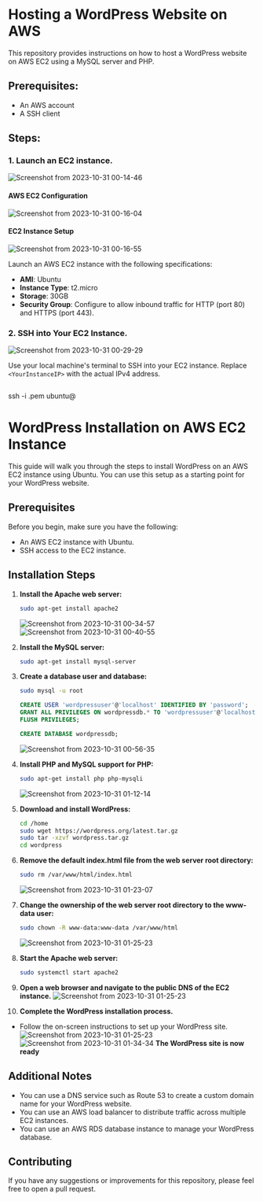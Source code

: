 # Hosting a WordPress Website on AWS

This repository provides instructions on how to host a WordPress website on AWS EC2 using a MySQL server and PHP.

## Prerequisites:

- An AWS account
- A SSH client

## Steps:

### 1. Launch an EC2 instance.
![Screenshot from 2023-10-31 00-14-46](https://github.com/Sayandeep06/Hosting-a-Wordpress-website-on-AWS/assets/100061797/ea9f4c54-5aa5-4883-84f0-20d8752a327d)

#### AWS EC2 Configuration
![Screenshot from 2023-10-31 00-16-04](https://github.com/Sayandeep06/Hosting-a-Wordpress-website-on-AWS/assets/100061797/889b53d1-0d8e-4669-b244-dadc2a1d7e46)

#### EC2 Instance Setup
![Screenshot from 2023-10-31 00-16-55](https://github.com/Sayandeep06/Hosting-a-Wordpress-website-on-AWS/assets/100061797/1c5c5137-1fc2-4e0e-b555-5c82b086605b)

Launch an AWS EC2 instance with the following specifications:
- **AMI**: Ubuntu
- **Instance Type**: t2.micro
- **Storage**: 30GB
- **Security Group**: Configure to allow inbound traffic for HTTP (port 80) and HTTPS (port 443).

### 2. SSH into Your EC2 Instance.
![Screenshot from 2023-10-31 00-29-29](https://github.com/Sayandeep06/Hosting-a-Wordpress-website-on-AWS/assets/100061797/5a05e086-d7cf-49d3-abc5-db2153065113)

Use your local machine's terminal to SSH into your EC2 instance. Replace `<YourInstanceIP>` with the actual IPv4 address.

```bash
```
ssh -i .pem ubuntu@<YourInstanceIP>
# WordPress Installation on AWS EC2 Instance

This guide will walk you through the steps to install WordPress on an AWS EC2 instance using Ubuntu. You can use this setup as a starting point for your WordPress website.

## Prerequisites

Before you begin, make sure you have the following:

- An AWS EC2 instance with Ubuntu.
- SSH access to the EC2 instance.

## Installation Steps

1. **Install the Apache web server:**

    ```bash
    sudo apt-get install apache2
    ```
    ![Screenshot from 2023-10-31 00-34-57](https://github.com/Sayandeep06/Hosting-a-Wordpress-website-on-AWS/assets/100061797/aa85311e-193b-43e8-84dc-bc081471e7f2)![Screenshot from 2023-10-31 00-40-55](https://github.com/Sayandeep06/Hosting-a-Wordpress-website-on-AWS/assets/100061797/503d743f-08b5-436e-b49d-8c77b3425006)



2. **Install the MySQL server:**

    ```bash
    sudo apt-get install mysql-server
    ```
    

3. **Create a database user and database:**

    ```bash
    sudo mysql -u root
    ```

    ```sql
    CREATE USER 'wordpressuser'@'localhost' IDENTIFIED BY 'password';
    GRANT ALL PRIVILEGES ON wordpressdb.* TO 'wordpressuser'@'localhost';
    FLUSH PRIVILEGES;
    ```

    ```sql
    CREATE DATABASE wordpressdb;
    ```
    ![Screenshot from 2023-10-31 00-56-35](https://github.com/Sayandeep06/Hosting-a-Wordpress-website-on-AWS/assets/100061797/46c4235c-8c88-4e3d-9082-8410f548d9a6)


4. **Install PHP and MySQL support for PHP:**

    ```bash
    sudo apt-get install php php-mysqli
    ```
    ![Screenshot from 2023-10-31 01-12-14](https://github.com/Sayandeep06/Hosting-a-Wordpress-website-on-AWS/assets/100061797/4fe302bf-0d81-4ea0-8dbb-b438622781eb)


5. **Download and install WordPress:**

    ```bash
    cd /home
    sudo wget https://wordpress.org/latest.tar.gz
    sudo tar -xzvf wordpress.tar.gz
    cd wordpress
    ```
    

6. **Remove the default index.html file from the web server root directory:**

    ```bash
    sudo rm /var/www/html/index.html
    ```
    ![Screenshot from 2023-10-31 01-23-07](https://github.com/Sayandeep06/Hosting-a-Wordpress-website-on-AWS/assets/100061797/f7c17c2b-9903-4103-90ba-6f71a763c701)


7. **Change the ownership of the web server root directory to the www-data user:**

    ```bash
    sudo chown -R www-data:www-data /var/www/html
    ```
    ![Screenshot from 2023-10-31 01-25-23](https://github.com/Sayandeep06/Hosting-a-Wordpress-website-on-AWS/assets/100061797/5cee5d60-0447-45d9-8554-a4f8163c1032)


8. **Start the Apache web server:**

    ```bash
    sudo systemctl start apache2
    ```

9. **Open a web browser and navigate to the public DNS of the EC2 instance.**
    ![Screenshot from 2023-10-31 01-25-23](https://github.com/Sayandeep06/Hosting-a-Wordpress-website-on-AWS/assets/100061797/acd30f5d-70ae-4319-8023-9399fd222bdf)


10. **Complete the WordPress installation process.**

   - Follow the on-screen instructions to set up your WordPress site.
     ![Screenshot from 2023-10-31 01-25-23](https://github.com/Sayandeep06/Hosting-a-Wordpress-website-on-AWS/assets/100061797/7922113c-1fa0-453b-a7ff-849c7dd9d084)
     ![Screenshot from 2023-10-31 01-34-34](https://github.com/Sayandeep06/Hosting-a-Wordpress-website-on-AWS/assets/100061797/14b49352-79b2-4c55-8d87-6941b12a05b8)
     **The WordPress site is now ready**


## Additional Notes

- You can use a DNS service such as Route 53 to create a custom domain name for your WordPress website.
- You can use an AWS load balancer to distribute traffic across multiple EC2 instances.
- You can use an AWS RDS database instance to manage your WordPress database.

## Contributing

If you have any suggestions or improvements for this repository, please feel free to open a pull request.
